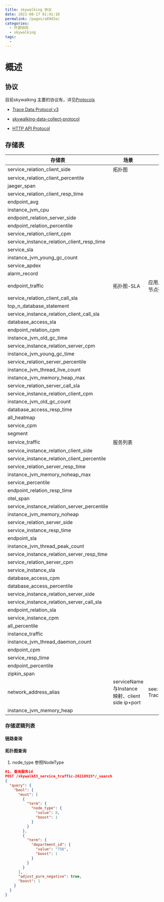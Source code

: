 ```yaml
---
title: skywalking 协议
date: 2021-08-17 01:41:10
permalink: /pages/a89d2e/
categories:
  - 开源协同
  - skywalking
tags:
  - 
---
```



# 概述

## 协议

目前skywalking 主要的协议有，详见[Protocols](https://github.com/apache/skywalking/blob/master/docs/en/protocols/README.md)

- [ Trace Data Protocol v3](https://skywalking.apache.org/docs/main/latest/en/protocols/trace-data-protocol-v3/#trace-data-protocol-v3)

- [skywalking-data-collect-protocol](https://github.com/apache/skywalking-data-collect-protocol)

- [HTTP API Protocol ](https://skywalking.apache.org/docs/main/latest/en/protocols/http-api-protocol/#http-api-protocol)



## 存储表



| 存储表 | 场景 | 备注 |
| --- | ---- | ---- |
| service_relation_client_side | 拓扑图 |     |
| service_relation_client_percentile |     |     |
| jaeger_span |     |     |
| service_relation_client_resp_time |     |     |
| endpoint_avg |     |     |
| instance_jvm_cpu |     |     |
| endpoint_relation_server_side |     |     |
| endpoint_relation_percentile |     |     |
| service_relation_client_cpm |     |     |
| service_instance_relation_client_resp_time |     |     |
| service_sla |     |     |
| instance_jvm_young_gc_count |     |     |
| service_apdex |     |     |
| alarm_record |     |     |
| endpoint_traffic | 拓扑图-SLA | 应用点-方法节点列表 |
| service_relation_client_call_sla |     |     |
| top_n_database_statement |     |     |
| service_instance_relation_client_call_sla |     |     |
| database_access_sla |     |     |
| endpoint_relation_cpm |     |     |
| instance_jvm_old_gc_time |     |     |
| service_instance_relation_server_cpm |     |     |
| instance_jvm_young_gc_time |     |     |
| service_relation_server_percentile |     |     |
| instance_jvm_thread_live_count |     |     |
| instance_jvm_memory_heap_max |     |     |
| service_relation_server_call_sla |     |     |
| service_instance_relation_client_cpm |     |     |
| instance_jvm_old_gc_count |     |     |
| database_access_resp_time |     |     |
| all_heatmap |     |     |
| service_cpm |     |     |
| segment |     |     |
| service_traffic | 服务列表 |  |
| service_instance_relation_client_side |     |     |
| service_instance_relation_client_percentile |     |     |
| service_relation_server_resp_time |     |     |
| instance_jvm_memory_noheap_max |     |     |
| service_percentile |     |     |
| endpoint_relation_resp_time |     |     |
| otel_span |     |     |
| service_instance_relation_server_percentile |     |     |
| instance_jvm_memory_noheap |     |     |
| service_relation_server_side |     |     |
| service_instance_resp_time |     |     |
| endpoint_sla |     |     |
| instance_jvm_thread_peak_count |     |     |
| service_instance_relation_server_resp_time |     |     |
| service_relation_server_cpm |     |     |
| service_instance_sla |     |     |
| database_access_cpm |     |     |
| database_access_percentile |     |     |
| service_instance_relation_server_side |     |     |
| service_instance_relation_server_call_sla |     |     |
| endpoint_relation_sla |     |     |
| service_instance_cpm |     |     |
| all_percentile |     |     |
| instance_traffic |     |     |
| instance_jvm_thread_daemon_count |     |     |
| endpoint_cpm |     |     |
| service_resp_time |     |     |
| endpoint_percentile |     |     |
| zipkin_span |     |     |
| network_address_alias | serviceName 与Instance 映射、client side ip+port | see: Tracing.proto |
| instance_jvm_memory_heap |     |     |



### 存储逻辑列表

#### 链路查询



#### 拓扑图查询

1. node_type 参照NodeType

```json
#1. 查询服务id
POST /skywalk83_service_traffic-20210915*/_search
{
  "query": {
    "bool": {
      "must": [
        {
          "term": {
            "node_type": {
              "value": 0,
              "boost": 1
            }
          }
        },
        {
          "term": {
            "department_id": {
              "value": "756",
              "boost": 1
            }
          }
        }
      ],
      "adjust_pure_negative": true,
      "boost": 1
    }
  }
}
```

